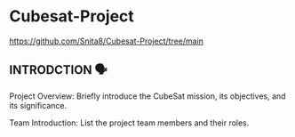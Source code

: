 # Cubesat-Project
https://github.com/Snita8/Cubesat-Project/tree/main
## INTRODCTION 🗣️
Project Overview: Briefly introduce the CubeSat mission, its objectives, and its significance.


Team Introduction: List the project team members and their roles.
